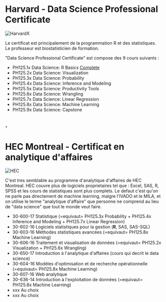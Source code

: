 # Harvard - Data Science Professional Certificate

![HarvardX](https://www.edx.org/sites/default/files/school/image/banner/harvardx.jpg)

Le certificat est principalement de la programmation R et des statistiques. Le professeur est biostatisticien de formation.

"Data Science Professional Certificate" est compose des 9 cours suivants :

* PH125.1x Data Science: R Basics
[Complete](https://courses.edx.org/certificates/3bd6534cff1441729903746548aa0314)
* PH125.2x Data Science: Visualization
* PH125.3x Data Science: Probability
* PH125.4x Data Science: Inference and Modeling
* PH125.5x Data Science: Productivity Tools
* PH125.6x Data Science: Wrangling
* PH125.7x Data Science: Linear Regression
* PH125.8x Data Science: Machine Learning
* PH125.9x Data Science: Capstone

.
----------
# HEC Montreal - Certificat en analytique d'affaires

![HEC](https://www.hec.ca/images/comelect/d-decou-lg.jpg)

C'est tres semblable au programme d'analytique d'affaires de HEC Montreal. HEC couvre plus de logiciels proprietaires tel que : Excel, SAS, R, SPSS et les cours de statistiques sont plus complets. Le defaut c'est qu'on ne parle pas directement de machine learning, malgre l'IVADO et le MILA, et on utilise le terme "analytique d'affaire" que personne ne comprend au lieu de "data science" que tout le monde veut faire.

* 30-600-17 Statistique (=equivaut= PH125.3x Probability + PH125.4x Inference and Modeling + PH125.7x Linear Regression)
* 30-602-16 Logiciels statistiques pour la gestion (**R**, SAS, SAS-SQL)
* 30-603-16 Méthodes statistiques avancées (=equivaut= PH125.8x Machine Learning)
* 30-606-16 Traitement et visualisation de données (=equivaut= PH125.2x Visualization + PH125.6x Wrangling)
* 30-650-17 Introduction à l'analytique d'affaires (cours qui decrit le data science)
* 30-604-16 Modèles d'optimisation et de recherche opérationnelle (=equivaut= PH125.8x Machine Learning)
* 30-607-16 Web analytique
* 30-636-14 Introduction à l'exploitation de données (=equivaut= PH125.8x Machine Learning)
* xxx Au choix
* xxx Au choix

